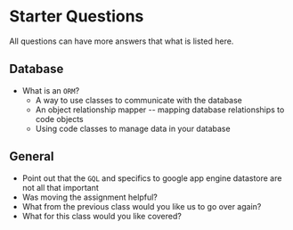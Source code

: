 # Starter Questions

All questions can have more answers that what is listed here.

## Database

* What is an `ORM`?
  * A way to use classes to communicate with the database
  * An object relationship mapper -- mapping database relationships to code objects
  * Using code classes to manage data in your database

## General

* Point out that the `GQL` and specifics to google app engine datastore are not all that important
* Was moving the assignment helpful?
* What from the previous class would you like us to go over again?
* What for this class would you like covered?
